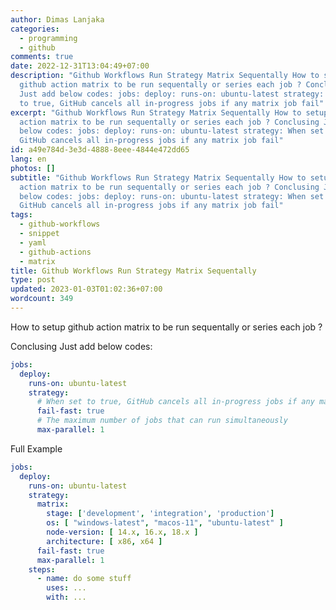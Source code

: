 ```yaml
---
author: Dimas Lanjaka
categories:
  - programming
  - github
comments: true
date: 2022-12-31T13:04:49+07:00
description: "Github Workflows Run Strategy Matrix Sequentally How to setup
  github action matrix to be run sequentally or series each job ? Conclusing
  Just add below codes: jobs: deploy: runs-on: ubuntu-latest strategy: When set
  to true, GitHub cancels all in-progress jobs if any matrix job fail"
excerpt: "Github Workflows Run Strategy Matrix Sequentally How to setup github
  action matrix to be run sequentally or series each job ? Conclusing Just add
  below codes: jobs: deploy: runs-on: ubuntu-latest strategy: When set to true,
  GitHub cancels all in-progress jobs if any matrix job fail"
id: a49e784d-3e3d-4888-8eee-4844e472dd65
lang: en
photos: []
subtitle: "Github Workflows Run Strategy Matrix Sequentally How to setup github
  action matrix to be run sequentally or series each job ? Conclusing Just add
  below codes: jobs: deploy: runs-on: ubuntu-latest strategy: When set to true,
  GitHub cancels all in-progress jobs if any matrix job fail"
tags:
  - github-workflows
  - snippet
  - yaml
  - github-actions
  - matrix
title: Github Workflows Run Strategy Matrix Sequentally
type: post
updated: 2023-01-03T01:02:36+07:00
wordcount: 349
---
```


How to setup github action matrix to be run sequentally or series each job ?

Conclusing Just add below codes:
```yaml
jobs:
  deploy:
    runs-on: ubuntu-latest
    strategy:
      # When set to true, GitHub cancels all in-progress jobs if any matrix job fails.
      fail-fast: true
      # The maximum number of jobs that can run simultaneously
      max-parallel: 1
```
Full Example
```yaml
jobs:
  deploy:
    runs-on: ubuntu-latest
    strategy:
      matrix:
        stage: ['development', 'integration', 'production']
        os: [ "windows-latest", "macos-11", "ubuntu-latest" ]
        node-version: [ 14.x, 16.x, 18.x ]
        architecture: [ x86, x64 ]
      fail-fast: true
      max-parallel: 1
    steps:
      - name: do some stuff
        uses: ...
        with: ...
```
